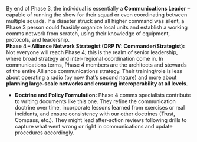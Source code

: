 By end of Phase 3, the individual is essentially a **Communications Leader** – capable of running the show for their squad or even coordinating between multiple squads. If a disaster struck and all higher command was silent, a Phase 3 person could feasibly organize local units and establish a working comms network from scratch, using their knowledge of equipment, protocols, and leadership.  
**Phase 4 – Alliance Network Strategist (ORP IV: Commander/Strategist):** Not everyone will reach Phase 4; this is the realm of senior leadership, where broad strategy and inter-regional coordination come in. In communications terms, Phase 4 members are the architects and stewards of the entire Alliance communications strategy. Their training/role is less about operating a radio (by now that’s second nature) and more about **planning large-scale networks and ensuring interoperability at all levels**.  
- **Doctrine and Policy Formulation:** Phase 4 comms specialists contribute to writing documents like this one. They refine the communication doctrine over time, incorporate lessons learned from exercises or real incidents, and ensure consistency with our other doctrines (Trust, Compass, etc.). They might lead after-action reviews following drills to capture what went wrong or right in communications and update procedures accordingly.